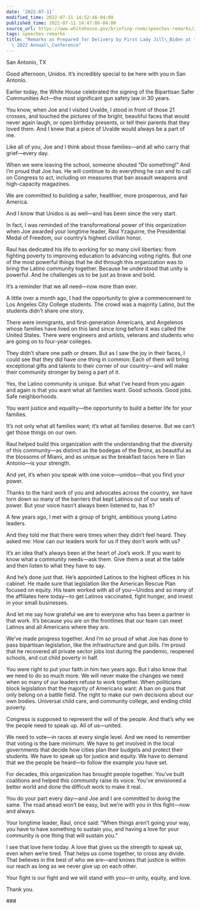 ```yaml
---
date: '2022-07-11'
modified_time: 2022-07-11 14:52:46-04:00
published_time: 2022-07-11 14:47:06-04:00
source_url: https://www.whitehouse.gov/briefing-room/speeches-remarks/2022/07/11/remarks-as-prepared-for-delivery-by-first-lady-jill-biden-at-the-unidosus-2022-annual-conference/
tags: speeches-remarks
title: "Remarks as Prepared for Delivery by First Lady Jill\_Biden at the UnidosUS\
  \ 2022 Annual\_Conference"
---
```

 
San Antonio, TX

Good afternoon, Unidos. It’s incredibly special to be here with you in
San Antonio.  
  
Earlier today, the White House celebrated the signing of the Bipartisan
Safer Communities Act—the most significant gun safety law in 30 years.  
  
You know, when Joe and I visited Uvalde, I stood in front of those 21
crosses, and touched the pictures of the bright, beautiful faces that
would never again laugh, or open birthday presents, or tell their
parents that they loved them. And I knew that a piece of Uvalde would
always be a part of me.   
  
Like all of you, Joe and I think about those families—and all who carry
that grief—every day.    
  
When we were leaving the school, someone shouted “Do something!” And I’m
proud that Joe has. He will continue to do everything he can and to call
on Congress to act, including on measures that ban assault weapons and
high-capacity magazines.   
  
We are committed to building a safer, healthier, more prosperous, and
fair America.   
  
And I know that Unidos is as well—and has been since the very start.   
  
In fact, I was reminded of the transformational power of this
organization when Joe awarded your longtime leader, Raul Yzaguirre, the
Presidential Medal of Freedom, our country’s highest civilian honor.   
  
Raul has dedicated his life to working for so many civil liberties: from
fighting poverty to improving education to advancing voting rights. But
one of the most powerful things that he did through this organization
was to bring the Latino community together. Because he understood that
unity is powerful. And he challenges us to be just as brave and bold.  
  
It’s a reminder that we all need—now more than ever.     
  
A little over a month ago, I had the opportunity to give a commencement
to Los Angeles City College students. The crowd was a majority Latino,
but the students didn’t share one story.   
  
There were immigrants, and first-generation Americans, and Angelenos
whose families have lived on this land since long before it was called
the United States. There were engineers and artists, veterans and
students who are going on to four-year colleges.   
  
They didn’t share one path or dream. But as I saw the joy in their
faces, I could see that they did have one thing in common: Each of them
will bring exceptional gifts and talents to their corner of our
country—and will make their community stronger by being a part of it.

Yes, the Latino community is unique. But what I’ve heard from you again
and again is that you want what all families want. Good schools. Good
jobs. Safe neighborhoods.   
  
You want justice and equality—the opportunity to build a better life for
your families.  
  
It’s not only what all families want; it’s what all families deserve.
But we can’t get those things on our own.  
  
Raul helped build this organization with the understanding that the
diversity of this community—as distinct as the bodegas of the Bronx, as
beautiful as the blossoms of Miami, and as unique as the breakfast tacos
here in San Antonio—is your strength.   
  
And yet, it’s when you speak with one voice—unidos—that you find your
power.     
  
Thanks to the hard work of you and advocates across the country, we have
torn down so many of the barriers that kept Latinos out of our seats of
power. But your voice hasn’t always been listened to, has it?   
  
A few years ago, I met with a group of bright, ambitious young Latino
leaders.   
  
And they told me that there were times when they didn’t feel heard. They
asked me: How can our leaders work for us if they don’t work with us?  
  
It’s an idea that’s always been at the heart of Joe’s work. If you want
to know what a community needs—ask them. Give them a seat at the table
and then listen to what they have to say.   
  
And he’s done just that. He’s appointed Latinos to the highest offices
in his cabinet. He made sure that legislation like the American Rescue
Plan focused on equity. His team worked with all of you—Unidos and so
many of the affiliates here today—to get Latinos vaccinated, fight
hunger, and invest in your small businesses.    
  
And let me say how grateful we are to everyone who has been a partner in
that work. It’s because you are on the frontlines that our team can meet
Latinos and all Americans where they are.   
  
We’ve made progress together. And I’m so proud of what Joe has done to
pass bipartisan legislation, like the infrastructure and gun bills. I’m
proud that he recovered all private sector jobs lost during the
pandemic, reopened schools, and cut child poverty in half.   
  
You were right to put your faith in him two years ago. But I also know
that we need to do so much more. We will never make the changes we need
when so many of our leaders refuse to work together. When politicians
block legislation that the majority of Americans want: A ban on guns
that only belong on a battle field. The right to make our own decisions
about our own bodies. Universal child care, and community college, and
ending child poverty.   
  
Congress is supposed to represent the will of the people. And that’s why
we the people need to speak up. All of us—united.   
  
We need to vote—in races at every single level. And we need to remember
that voting is the bare minimum. We have to get involved in the local
governments that decide how cities plan their budgets and protect their
students. We have to speak up for justice and equity. We have to demand
that we the people be heard—to follow the example you have set.    
  
For decades, this organization has brought people together. You’ve built
coalitions and helped this community raise its voice. You’ve envisioned
a better world and done the difficult work to make it real.   
  
You do your part every day—and Joe and I are committed to doing the
same. The road ahead won’t be easy, but we’re with you in this fight—now
and always.   
  
Your longtime leader, Raul, once said: “When things aren’t going your
way, you have to have something to sustain you, and having a love for
your community is one thing that will sustain you.”   
  
I see that love here today. A love that gives us the strength to speak
up, even when we’re tired. That helps us come together, to cross any
divide. That believes in the best of who we are—and knows that justice
is within our reach as long as we never give up on each other.  
  
Your fight is our fight and we will stand with you—in unity, equity, and
love.   
  
Thank you.     

\###
